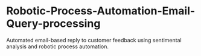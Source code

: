 # Robotic-Process-Automation-Email-Query-processing
Automated email-based reply to customer feedback using sentimental analysis and robotic process automation.
